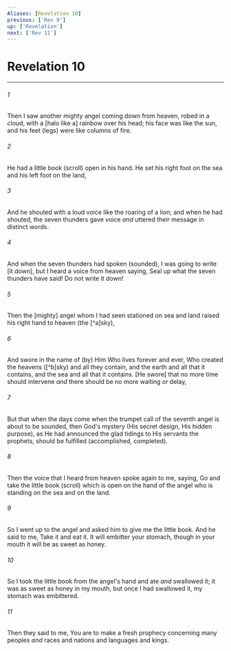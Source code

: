 ```yaml
---
Aliases: [Revelation 10]
previous: ['Rev 9']
up: ['Revelation']
next: ['Rev 11']
---
```

# Revelation 10

***














###### 1 






Then I saw another mighty angel coming down from heaven, robed in a cloud, with a [halo like a] rainbow over his head; his face was like the sun, and his feet (legs) were like columns of fire. 













###### 2 






He had a little book (scroll) open in his hand. He set his right foot on the sea and his left foot on the land, 













###### 3 






And he shouted with a loud voice like the roaring of a lion; and when he had shouted, the seven thunders gave voice _and_ uttered their message in distinct words. 













###### 4 






And when the seven thunders had spoken (sounded), I was going to write [it down], but I heard a voice from heaven saying, Seal up what the seven thunders have said! Do not write it down! 













###### 5 






Then the [mighty] angel whom I had seen stationed on sea and land raised his right hand to heaven (the [^a]sky), 













###### 6 






And swore in the name of (by) Him Who lives forever and ever, Who created the heavens ([^b]sky) and all they contain, and the earth and all that it contains, and the sea and all that it contains. [He swore] that no more time should intervene _and_ there should be no more waiting _or_ delay, 













###### 7 






But that when the days come when the trumpet call of the seventh angel is about to be sounded, then God's mystery (His secret design, His hidden purpose), as He had announced the glad tidings to His servants the prophets, should be fulfilled (accomplished, completed). 













###### 8 






Then the voice that I heard from heaven spoke again to me, saying, Go and take the little book (scroll) which is open on the hand of the angel who is standing on the sea and on the land. 













###### 9 






So I went up to the angel and asked him to give me the little book. And he said to me, Take it and eat it. It will embitter your stomach, though in your mouth it will be as sweet as honey. 













###### 10 






So I took the little book from the angel's hand and ate _and_ swallowed it; it was as sweet as honey in my mouth, but once I had swallowed it, my stomach was embittered. 













###### 11 






Then they said to me, You are to make a fresh prophecy concerning many peoples _and_ races and nations and languages and kings.
